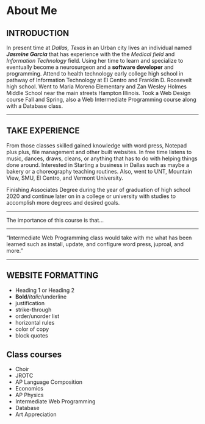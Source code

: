 # About Me
## INTRODUCTION
In present time at *Dallas, Texas* in an Urban city lives an individual named **_Jasmine Garcia_** that has experience with the the *Medical field* and *Information Technology* field. Using her time to learn and specialize to eventually become a neurosurgeon and a **software developer** and programming. Attend to health technology early college high school in pathway of Information Technology at El Centro and Franklin D. Roosevelt high school. Went to Maria Moreno Elementary and Zan Wesley Holmes Middle School near the main streets Hampton Illinois. Took a Web Design course Fall and Spring, also a Web Intermediate Programming course along with a Database class.



****************

## TAKE EXPERIENCE
From those classes skilled gained knowledge with word press, Notepad plus plus, file management and other built websites. In free time listens to music, dances, draws, cleans, or anything that has to do with helping things done around. Interested in Starting a business in Dallas such as maybe a bakery or a choreography teaching routines. Also, went to UNT, Mountain View, SMU, El Centro, and Vermont University.

Finishing Associates Degree during the year of graduation of high school 2020 and continue later on in a college or university with studies to accomplish more degrees and desired goals.

 
- - -

The importance of this course is that...
 
---

“Intermediate Web Programming class would take with me what has been learned such as install, update, and configure word press, juproal, and more.”

***

## WEBSITE FORMATTING
* Heading 1 or Heading 2
* **Bold**/*italic*/underline
* justification
* strike-through
* order/unorder list
* horizontal rules
* color of copy
* block quotes

## Class courses
* Choir
* JROTC
* AP Language Composition
* Economics
* AP Physics
* Intermediate Web Programming
* Database
* Art Appreciation
